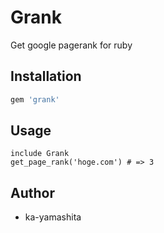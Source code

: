 # Grank

  Get google pagerank for ruby

## Installation

```ruby
gem 'grank'
```

## Usage

  ```rubu
  include Grank
  get_page_rank('hoge.com') # => 3
  ```

## Author
* ka-yamashita
